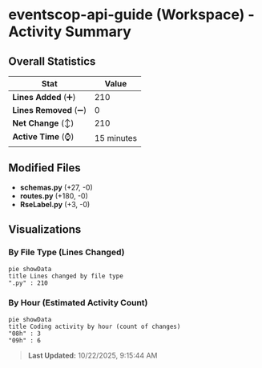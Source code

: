 # eventscop-api-guide (Workspace) - Activity Summary 

## Overall Statistics

| Stat                   | Value                                                             |
| ---------------------- | ----------------------------------------------------------------- |
| **Lines Added** (➕)   | 210                                          |
| **Lines Removed** (➖) | 0                                        |
| **Net Change** (↕)    | 210                |
| **Active Time** (⌚)   | 15 minutes |


## Modified Files
- **schemas.py** (+27, -0)
- **routes.py** (+180, -0)
- **RseLabel.py** (+3, -0)

## Visualizations

### By File Type (Lines Changed)

```mermaid
pie showData
title Lines changed by file type
".py" : 210
```

### By Hour (Estimated Activity Count)

```mermaid
pie showData
title Coding activity by hour (count of changes)
"08h" : 3
"09h" : 6
```


> **Last Updated:** 10/22/2025, 9:15:44 AM